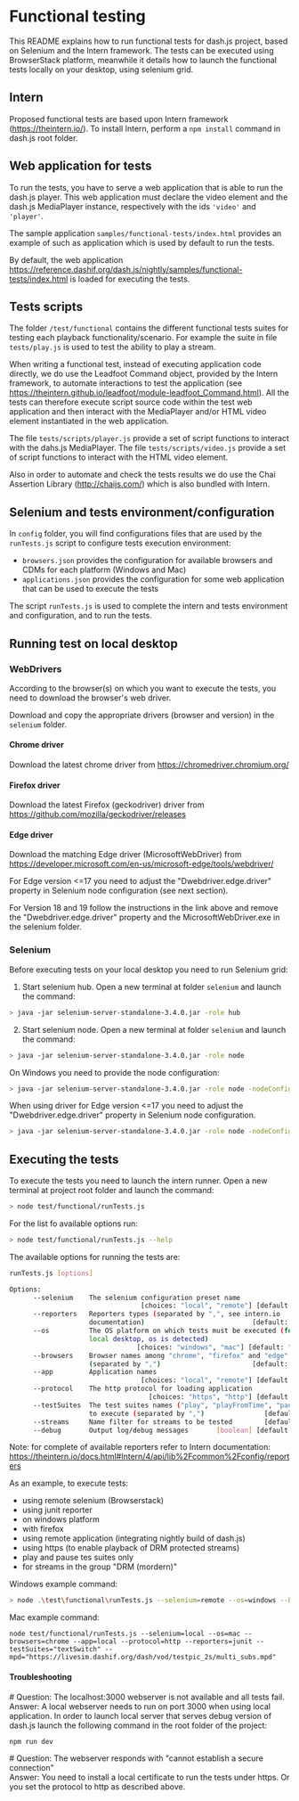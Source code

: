 # Functional testing

This README explains how to run functional tests for dash.js project, based on Selenium and the Intern framework.
The tests can be executed using BrowserStack platform, meanwhile it details how to launch the functional tests locally on your desktop, using selenium grid.

## Intern
Proposed functional tests are based upon Intern framework (https://theintern.io/).
To install Intern, perform a ```npm install``` command in dash.js root folder.

## Web application for tests
To run the tests, you have to serve a web application that is able to run the dash.js player.
This web application must declare the video element and the dash.js MediaPlayer instance, respectively with the ids ```'video'``` and ```'player'```.

The sample application ```samples/functional-tests/index.html``` provides an example of such as application which is used by default to run the tests.

By default, the web application https://reference.dashif.org/dash.js/nightly/samples/functional-tests/index.html is loaded for executing the tests.

## Tests scripts
The folder ```/test/functional``` contains the different functional tests suites for testing each playback functionality/scenario.
For example the suite in file ```tests/play.js``` is used to test the ability to play a stream.

When writing a functional test, instead of executing application code directly, we do use the Leadfoot Command object, provided by the Intern framework, to automate interactions to test the application (see https://theintern.github.io/leadfoot/module-leadfoot_Command.html).
All the tests can therefore execute script source code within the test web application and then interact with the MediaPlayer and/or HTML video element instantiated in the web application.

The file ```tests/scripts/player.js``` provide a set of script functions to interact with the dahs.js MediaPlayer.
The file ```tests/scripts/video.js``` provide a set of script functions to interact with the HTML video element.

Also in order to automate and check the tests results we do use the Chai Assertion Library (http://chaijs.com/) which is also bundled with Intern.

## Selenium and tests environment/configuration
In ```config``` folder, you will find configurations files that are used by the ```runTests.js``` script to configure tests execution environment:
- ```browsers.json``` provides the configuration for available browsers and CDMs for each platform (Windows and Mac)
- ```applications.json``` provides the configuration for some web application that can be used to execute the tests

The script ```runTests.js``` is used to complete the intern and tests environment and configuration, and to run the tests.

## Running test on local desktop

### WebDrivers

According to the browser(s) on which you want to execute the tests, you need to download the browser's web driver.

Download and copy the appropriate drivers (browser and version) in the ```selenium``` folder.

#### Chrome driver
Download the latest chrome driver from https://chromedriver.chromium.org/

#### Firefox driver
Download the latest Firefox (geckodriver) driver from https://github.com/mozilla/geckodriver/releases

#### Edge driver
Download the matching Edge driver (MicrosoftWebDriver) from https://developer.microsoft.com/en-us/microsoft-edge/tools/webdriver/

For Edge version <=17 you need to adjust the "Dwebdriver.edge.driver" property in Selenium node configuration (see next section). 

For Version 18 and 19 follow the instructions in the link above and remove the "Dwebdriver.edge.driver" property and the MicrosoftWebDriver.exe in the selenium folder.

### Selenium

Before executing tests on your local desktop you need to run Selenium grid:

1. Start selenium hub. Open a new terminal at folder ```selenium``` and launch the command:
```sh
> java -jar selenium-server-standalone-3.4.0.jar -role hub
```

2. Start selenium node. Open a new terminal at folder ```selenium``` and launch the command:
```sh
> java -jar selenium-server-standalone-3.4.0.jar -role node
```
On Windows you need to provide the node configuration:
```sh
> java -jar selenium-server-standalone-3.4.0.jar -role node -nodeConfig Win10nodeConfig.json
```

When using driver for Edge version <=17 you need to adjust the "Dwebdriver.edge.driver" property in Selenium node configuration. 

```sh
> java -jar selenium-server-standalone-3.4.0.jar -role node -nodeConfig Win10nodeConfig.json -Dwebdriver.edge.driver="msedgedriver.exe" 
```

## Executing the tests

To execute the tests you need to launch the intern runner. Open a new terminal at project root folder and launch the command:
```sh
> node test/functional/runTests.js
```

For the list fo available options run:
```sh
> node test/functional/runTests.js --help
```

The available options for running the tests are:
```sh
runTests.js [options]

Options:
      --selenium    The selenium configuration preset name
                                 [choices: "local", "remote"] [default: "local"]
      --reporters   Reporters types (separated by ",", see intern.io
                    documentation)                           [default: "pretty"]
      --os          The OS platform on which tests must be executed (for test on
                    local desktop, os is detected)
                                [choices: "windows", "mac"] [default: "windows"]
      --browsers    Browser names among "chrome", "firefox" and "edge"
                    (separated by ",")                       [default: "chrome"]
      --app         Application names
                                 [choices: "local", "remote"] [default: "local"]
      --protocol    The http protocol for loading application
                                   [choices: "https", "http"] [default: "https"]
      --testSuites  The test suites names ("play", "playFromTime", "pause", ...)
                    to execute (separated by ",")               [default: "all"]
      --streams     Name filter for streams to be tested        [default: "all"]
      --debug       Output log/debug messages       [boolean] [default: "false"]
```

Note: for complete of available reporters refer to Intern documentation: https://theintern.io/docs.html#Intern/4/api/lib%2Fcommon%2Fconfig/reporters

As an example, to execute tests:
  - using remote selenium (Browserstack)
  - using junit reporter
  - on windows platform
  - with firefox
  - using remote application (integrating nightly build of dash.js)
  - using https (to enable playback of DRM protected streams)
  - play and pause tes suites only
  - for streams in the group "DRM (mordern)"

Windows example command:
```sh
> node .\test\functional\runTests.js --selenium=remote --os=windows --browsers=firefox --app=remote --protocol=https --reporters=junit --testSuites="play,pause" --streams="DRM (modern)"
```

Mac example command:
```
node test/functional/runTests.js --selenium=local --os=mac --browsers=chrome --app=local --protocol=http --reporters=junit --testSuites="textSwitch" --mpd="https://livesim.dashif.org/dash/vod/testpic_2s/multi_subs.mpd"
```

#### Troubleshooting

\# Question: The localhost:3000 webserver is not available and all tests fail.  
Answer: A local webserver needs to run on port 3000 when using local application. In order to launch local server that serves debug version of dash.js launch the following command in the root folder of the project:
```
npm run dev
```

\# Question: The webserver responds with "cannot establish a secure connection"  
Answer: You need to install a local certificate to run the tests under https. Or you set the protocol to http as described above.
